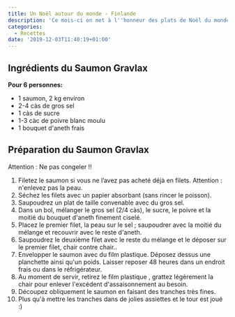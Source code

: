 ```yaml
---
title: Un Noël autour du monde - Finlande
description: 'Ce mois-ci on met à l''honneur des plats de Noël du monde entier :)'
categories:
  - Recettes
date: '2019-12-03T11:40:19+01:00'
---
```

## Ingrédients du Saumon Gravlax

**Pour 6 personnes:**

* 1 saumon, 2 kg environ
* 2-4 càs de gros sel
* 1 càs de sucre
* 1-3 càc de poivre blanc moulu
* 1 bouquet d'aneth frais

## Préparation du Saumon Gravlax

Attention : Ne pas congeler !!

1. Filetez le saumon si vous ne l’avez pas acheté déjà en filets. Attention : n'enlevez pas la peau.
2. Séchez les filets avec un papier absorbant (sans rincer le poisson).
3. Saupoudrez un plat de taille convenable avec du gros sel.
4. Dans un bol, mélanger le gros sel (2/4 càs), le sucre, le poivre et la moitié du bouquet d'aneth finement ciselé.
5. Placez le premier filet, la peau sur le sel ; saupoudrer avec la moitié du mélange et recouvrir avec le reste d'aneth.
6. Saupoudrez le deuxième filet avec le reste du mélange et le déposer sur le premier filet, chair contre chair..
7. Envelopper le saumon avec du film plastique. Déposez dessus une planchette ainsi qu'un poids. Laisser reposer 48 heures dans un endroit frais ou dans le réfrigérateur.
8. Au moment de servir, retirez le film plastique , grattez légèrement la chair pour enlever l'excédent d'assaisonnement au besoin.
9. Découpez obliquement le saumon en faisant des tranches très fines.
10. Plus qu'à mettre les tranches dans de jolies assiettes et le tour est joué :)

